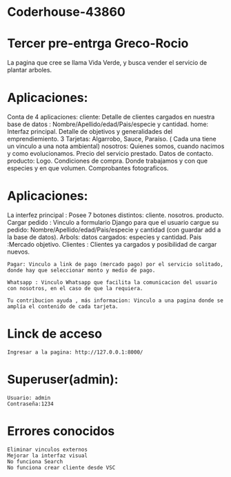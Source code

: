 # Coderhouse-43860
# Tercer pre-entrga Greco-Rocio

La pagina que cree se llama Vida Verde, y busca vender el servicio de plantar arboles.
# Aplicaciones:
Conta de 4 aplicaciones:
    cliente:
        Detalle de clientes cargados en nuestra base de datos : Nombre/Apellido/edad/Pais/especie y cantidad.
    home:
        Interfaz principal. 
        Detalle de objetivos y generalidades del emprendiemiento.
        3 Tarjetas: Algarrobo, Sauce, Paraíso. ( Cada una tiene un vinculo a una nota ambiental)
    nosotros:
        Quienes somos, cuando nacimos y como evolucionamos.
        Precio del servicio prestado.
        Datos de contacto.
    producto:
        Logo.
        Condiciones de compra.
        Donde trabajamos y con que especies y en que volumen.
        Comprobantes fotograficos.
# Aplicaciones:
La interfez principal : Posee 7 botones distintos:
    cliente.
    nosotros.
    producto.
    Cargar pedido : Vinculo a formulario Django para que el usuario cargue su pedido: Nombre/Apellido/edad/Pais/especie y cantidad (con guardar add a la base de datos).
                Arbols: datos cargados: especies y cantidad.
                Pais :Mercado objetivo.
                Clientes : Clientes ya cargados y posibilidad de cargar nuevos.

    Pagar: Vinculo a link de pago (mercado pago) por el servicio solitado, donde hay que seleccionar monto y medio de pago.

    Whatsapp : Vinculo Whatsapp que facilita la comunicacion del usuario con nosotros, en el caso de que la requiera.

    Tu contribucion ayuda , más informacion: Vinculo a una pagina donde se amplía el contenido de cada tarjeta.


# Linck de acceso
    Ingresar a la pagina: http://127.0.0.1:8000/
# Superuser(admin):
    Usuario: admin
    Contraseña:1234
# Errores conocidos
    Eliminar vinculos externos
    Mejorar la interfaz visual
    No funciona Search
    No funciona crear cliente desde VSC




